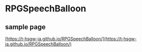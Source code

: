 # RPGSpeechBalloon

## sample page
[https://t-hsgw-ja.github.io/RPGSpeechBalloon/](https://t-hsgw-ja.github.io/RPGSpeechBalloon/)
